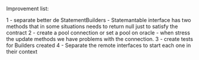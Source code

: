 Improvement list:

1 - separate better de StatementBuilders - Statemantable interface has two methods that in some situations needs to return null just to satisfy the contract
2 - create a pool connection or set a pool on oracle - when stress the update methods we have problems with the connection.
3 - create tests for Builders created
4 - Separate the remote interfaces to start each one in their context
